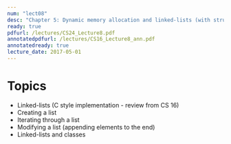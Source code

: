 ```yaml
---
num: "lect08"
desc: "Chapter 5: Dynamic memory allocation and linked-lists (with structs), intro to lab04 "
ready: true
pdfurl: /lectures/CS24_Lecture8.pdf
annotatedpdfurl: /lectures/CS16_Lecture8_ann.pdf
annotatedready: true
lecture_date: 2017-05-01 
---
```


# Topics

* Linked-lists (C style implementation - review from CS 16)
* Creating a list
* Iterating through a list 
* Modifying a list (appending elements to the end)
* Linked-lists and classes
